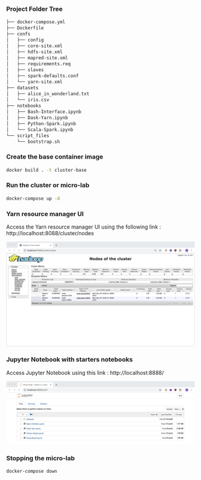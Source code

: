 ### Project Folder Tree

```
├── docker-compose.yml
├── Dockerfile
├── confs
│   ├── config
│   ├── core-site.xml
│   ├── hdfs-site.xml
│   ├── mapred-site.xml
│   ├── requirements.req
│   ├── slaves
│   ├── spark-defaults.conf
│   └── yarn-site.xml
├── datasets
│   ├── alice_in_wonderland.txt
│   └── iris.csv
├── notebooks
│   ├── Bash-Interface.ipynb
│   ├── Dask-Yarn.ipynb
│   ├── Python-Spark.ipynb
│   └── Scala-Spark.ipynb
└── script_files
    └── bootstrap.sh
```



### Create the base container image

```bash
docker build . -t cluster-base
```

### Run the cluster or micro-lab

```bash
docker-compose up -d
```

### Yarn resource manager UI

Access the Yarn resource manager UI using the following link : http://localhost:8088/cluster/nodes

![yarn ui](img/yarn_rm_ui.png)

### Jupyter Notebook with starters notebooks

Access Jupyter Notebook using this link : http://localhost:8888/

<img src="img/docker_jupyter.png" alt="jupyter" style="zoom:50%;" />

### Stopping the micro-lab

```
docker-compose down
```

